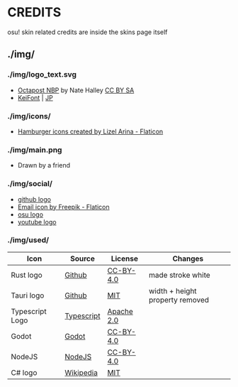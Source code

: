 # CREDITS

osu! skin related credits are inside the skins page itself

## ./img/

### ./img/logo_text.svg

-   [Octapost NBP](https://online-fonts.com/fonts/octapost-nbp) by Nate Halley [CC BY SA](https://creativecommons.org/licenses/by-sa/4.0/deed.en)
-   [KeiFont](https://www.freejapanesefont.com/kei-font-download/) | [JP](https://font.sumomo.ne.jp/font_1.html)

### ./img/icons/

-   [Hamburger icons created by Lizel Arina - Flaticon](https://www.flaticon.com/free-icon/hamburger_7710488?term=hamburger&page=1&position=2&origin=search&related_id=7710488)

### ./img/main.png

-   Drawn by a friend

### ./img/social/

-   [github logo](https://github.com/logos)
-   [Email icon by Freepik - Flaticon](https://www.flaticon.com/free-icon/email_542638?term=mail&page=1&position=4&origin=search&related_id=542638)
-   [osu logo](https://osu.ppy.sh/wiki/en/Brand_identity_guidelines)
-   [youtube logo](https://www.youtube.com/intl/ALL_au/howyoutubeworks/resources/brand-resources/#logos-icons-and-colors)

### ./img/used/

| Icon            | Source                                                                                                                         | License                                                                      | Changes                         |
| --------------- | ------------------------------------------------------------------------------------------------------------------------------ | ---------------------------------------------------------------------------- | ------------------------------- |
| Rust logo       | [Github](https://github.com/rust-lang/rust-artwork/blob/master/logo/rust-logo-blk.svg)                                         | [CC-BY-4.0](https://creativecommons.org/licenses/by/4.0/)                    | made stroke white               |
| Tauri logo      | [Github](https://github.com/tauri-apps/tauri-docs/blob/b1cdfa9d7c6d0b17dae60a90266ddced40a7b384/static/img/TAURI_LOGOPACK.zip) | [MIT](https://github.com/tauri-apps/tauri-docs/blob/v2/LICENSE)              | width + height property removed |
| Typescript Logo | [Typescript](https://www.typescriptlang.org/branding/)                                                                         | [Apache 2.0](https://github.com/microsoft/TypeScript/blob/main/LICENSE.txt)  |                                 |
| Godot           | [Godot](https://godotengine.org/press/)                                                                                        | [CC-BY-4.0](https://github.com/godotengine/godot-design/blob/master/LICENSE) |                                 |
| NodeJS          | [NodeJS](https://nodejs.org/en/about/branding)                                                                                 | [CC-BY-4.0](https://creativecommons.org/licenses/by/4.0/)                    |
| C# logo         | [Wikipedia](<https://en.wikipedia.org/wiki/C_Sharp_(programming_language)#/media/File:C_Sharp_Logo_2023.svg>)                  | [MIT](https://github.com/dotnet/vscode-csharp/blob/main/LICENSE.txt)         |                                 |
